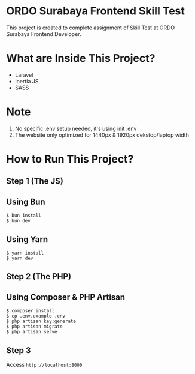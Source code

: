 # ORDO Surabaya Frontend Skill Test
This project is created to complete assignment of Skill Test at ORDO Surabaya Frontend Developer.

# What are Inside This Project?
- Laravel
- Inertia JS
- SASS

# Note
1. No specific .env setup needed, it's using init .env
2. The website only optimized for 1440px & 1920px dekstop/laptop width

# How to Run This Project?
## Step 1 (The JS)
## Using Bun
```
$ bun install
$ bun dev
```

## Using Yarn
```
$ yarn install
$ yarn dev
```

## Step 2 (The PHP)
## Using Composer & PHP Artisan
```
$ composer install
$ cp .env.example .env
$ php artisan key:generate
$ php artisan migrate
$ php artisan serve
```

## Step 3
Access ``http://localhost:8000``
